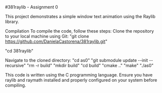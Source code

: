 #381raylib - Assignment 0

This project demonstrates a simple window text animation using the Raylib library.

Compilation
To compile the code, follow these steps:
Clone the repository to your local machine using Git:
"git clone https://github.com/DanielaCastorena/381raylib.git"

"cd 381raylib"

Navigate to the cloned directory:
"cd as0"
"git submodule update --init --recursive"
"rm -r build"
"mkdir build"
"cd build"
"cmake .."
"make"
"./as0"

This code is written using the C programming language.
Ensure you have raylib and raymath installed and properly configured on your system before compiling.
